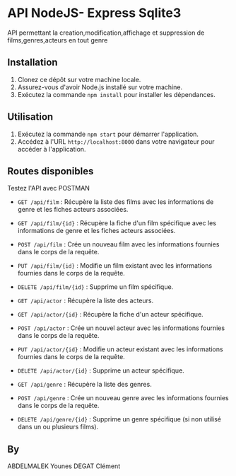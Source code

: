 # API NodeJS- Express Sqlite3

API permettant la creation,modification,affichage et suppression de films,genres,acteurs en tout genre

## Installation

1. Clonez ce dépôt sur votre machine locale.
2. Assurez-vous d'avoir Node.js installé sur votre machine.
3. Exécutez la commande `npm install` pour installer les dépendances.



## Utilisation

1. Exécutez la commande `npm start` pour démarrer l'application.
2. Accédez à l'URL `http://localhost:8000` dans votre navigateur pour accéder à l'application.

## Routes disponibles
Testez l'API avec POSTMAN

- `GET /api/film` : Récupère la liste des films avec les informations de genre et les fiches acteurs associées.
- `GET /api/film/{id}` : Récupère la fiche d'un film spécifique avec les informations de genre et les fiches acteurs associées.
- `POST /api/film` : Crée un nouveau film avec les informations fournies dans le corps de la requête.
- `PUT /api/film/{id}` : Modifie un film existant avec les informations fournies dans le corps de la requête.
- `DELETE /api/film/{id}` : Supprime un film spécifique.


- `GET /api/actor` : Récupère la liste des acteurs.
- `GET /api/actor/{id}` : Récupère la fiche d'un acteur spécifique.
- `POST /api/actor` : Crée un nouvel acteur avec les informations fournies dans le corps de la requête.
- `PUT /api/actor/{id}` : Modifie un acteur existant avec les informations fournies dans le corps de la requête.
- `DELETE /api/actor/{id}` : Supprime un acteur spécifique.


- `GET /api/genre` : Récupère la liste des genres.
- `POST /api/genre` : Crée un nouveau genre avec les informations fournies dans le corps de la requête.
- `DELETE /api/genre/{id}` : Supprime un genre spécifique (si non utilisé dans un ou plusieurs films).

## By
ABDELMALEK Younes
DEGAT Clément
  



   
 
